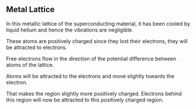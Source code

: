 <!---->

## Metal Lattice
In this metallic lattice of the superconducting material, it has been cooled by liquid helium and hence the vibrations are negligible. 

These atoms are positively charged since they lost their electrons, they will be attracted to electrons.

Free electrons flow in the direction of the potential difference between atoms of the lattice. 

Atoms will be attracted to the electrons and move slightly towards the electron. 

That makes the region slightly more positively charged. Electrons behind this region will now be attracted to this positively charged region.

